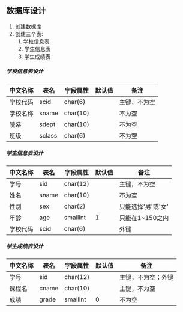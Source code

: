 ## 数据库设计

1. 创建数据库
2. 创建三个表:  
   1. 学校信息表  
   2. 学生信息表  
   3. 学生成绩表
##### 学校信息表设计
| 中文名称 | 表名 | 字段属性 | 默认值 | 备注 |
|---------|-----|---------|--------|-----|  
| 学校代码 | scid | char(6) |   | 主键，不为空 |  
| 学校名称 | sname | char(10) |   | 不为空 |  
| 院系 | sdept | char(10) |   | 不为空 |  
| 班级 | sclass | char(6) |   | 不为空 |  

##### 学生信息表设计
| 中文名称 | 表名 | 字段属性 | 默认值 | 备注 |
|---------|-----|---------|--------|-----|  
| 学号 | sid | char(12) |   | 主键，不为空 |  
| 姓名 | sname | char(10) |   | 不为空 |  
| 性别 | sex | char(2) |   | 只能选择'男'或'女' |  
| 年龄 | age | smallint | 1 | 只能在1~150之内 |
| 学校代码 | scid | char(6) |   | 外键 |
##### 学生成绩表设计
| 中文名称 | 表名 | 字段属性 | 默认值 | 备注 |
|---------|-----|---------|--------|-----|  
| 学号 | sid | char(12) |   | 主键，不为空；外键 |  
| 课程名 | cname | char(10) |   | 主键，不为空 |   
| 成绩 | grade | smallint | 0 | 不为空 |

